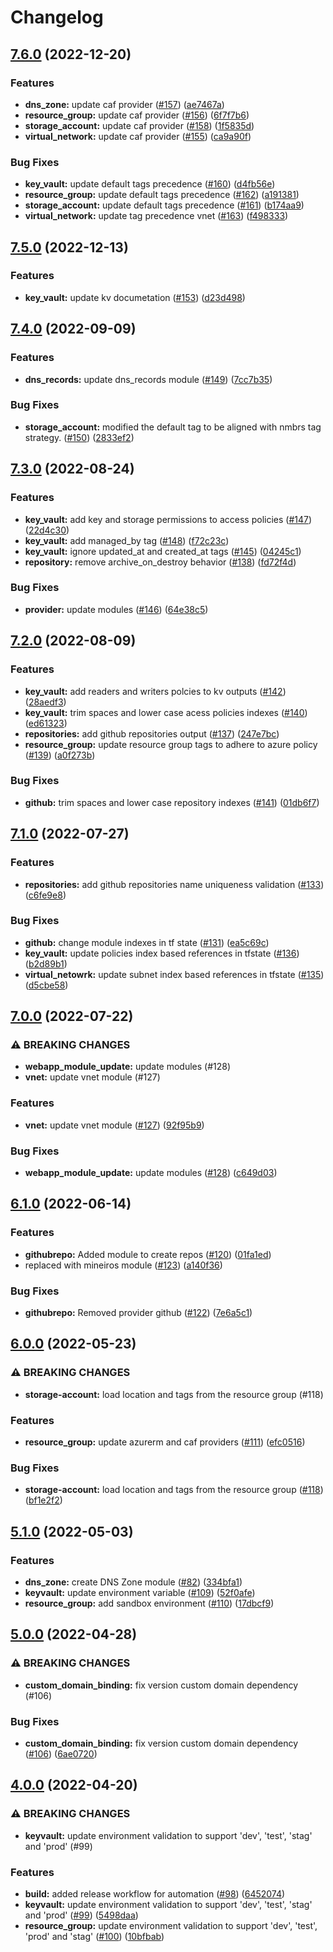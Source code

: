 # Changelog

## [7.6.0](https://github.com/Nmbrs/tf-modules/compare/v7.5.0...v7.6.0) (2022-12-20)


### Features

* **dns_zone:** update caf provider ([#157](https://github.com/Nmbrs/tf-modules/issues/157)) ([ae7467a](https://github.com/Nmbrs/tf-modules/commit/ae7467a6b62e0d3e35d25bc124838ad166ede723))
* **resource_group:** update caf provider ([#156](https://github.com/Nmbrs/tf-modules/issues/156)) ([6f7f7b6](https://github.com/Nmbrs/tf-modules/commit/6f7f7b67e8dd2757d05ac641fda8de18b9f96bf4))
* **storage_account:** update caf provider ([#158](https://github.com/Nmbrs/tf-modules/issues/158)) ([1f5835d](https://github.com/Nmbrs/tf-modules/commit/1f5835d70ac8715679d44b900be71a3662693349))
* **virtual_network:** update caf provider ([#155](https://github.com/Nmbrs/tf-modules/issues/155)) ([ca9a90f](https://github.com/Nmbrs/tf-modules/commit/ca9a90f60d28003a9089bc9ae57184f3d661f0a1))


### Bug Fixes

* **key_vault:** update default tags precedence ([#160](https://github.com/Nmbrs/tf-modules/issues/160)) ([d4fb56e](https://github.com/Nmbrs/tf-modules/commit/d4fb56e2f18c32ec65afded98d17facb126172fa))
* **resource_group:** update default tags precedence ([#162](https://github.com/Nmbrs/tf-modules/issues/162)) ([a191381](https://github.com/Nmbrs/tf-modules/commit/a19138120c720fd2a55f2fa7ef0183aba14e8944))
* **storage_account:** update default tags precedence ([#161](https://github.com/Nmbrs/tf-modules/issues/161)) ([b174aa9](https://github.com/Nmbrs/tf-modules/commit/b174aa95eca972f16d7e0ef377da6ccf8a83b156))
* **virtual_network:** update tag precedence vnet ([#163](https://github.com/Nmbrs/tf-modules/issues/163)) ([f498333](https://github.com/Nmbrs/tf-modules/commit/f49833319647c5637d57d546b76f63f178eb9204))

## [7.5.0](https://github.com/Nmbrs/tf-modules/compare/v7.4.0...v7.5.0) (2022-12-13)


### Features

* **key_vault:** update kv documetation ([#153](https://github.com/Nmbrs/tf-modules/issues/153)) ([d23d498](https://github.com/Nmbrs/tf-modules/commit/d23d498b702afe91a01caa29a1090415da3fa097))

## [7.4.0](https://github.com/Nmbrs/tf-modules/compare/v7.3.0...v7.4.0) (2022-09-09)


### Features

* **dns_records:** update dns_records module ([#149](https://github.com/Nmbrs/tf-modules/issues/149)) ([7cc7b35](https://github.com/Nmbrs/tf-modules/commit/7cc7b35b7fe903238c22b6729b7c5d4ec17a6c24))


### Bug Fixes

* **storage_account:** modified the default tag to be aligned with nmbrs tag strategy. ([#150](https://github.com/Nmbrs/tf-modules/issues/150)) ([2833ef2](https://github.com/Nmbrs/tf-modules/commit/2833ef263a246bd95f4c053209b74c4c4149204e))

## [7.3.0](https://github.com/Nmbrs/tf-modules/compare/v7.2.0...v7.3.0) (2022-08-24)


### Features

* **key_vault:** add key and storage permissions to access policies ([#147](https://github.com/Nmbrs/tf-modules/issues/147)) ([22d4c30](https://github.com/Nmbrs/tf-modules/commit/22d4c30ce3ef8f35599c5b4cc68af9ef548c7909))
* **key_vault:** add managed_by tag ([#148](https://github.com/Nmbrs/tf-modules/issues/148)) ([f72c23c](https://github.com/Nmbrs/tf-modules/commit/f72c23c95814087f6d2b87b7d0eda43a05048484))
* **key_vault:** ignore updated_at and created_at tags ([#145](https://github.com/Nmbrs/tf-modules/issues/145)) ([04245c1](https://github.com/Nmbrs/tf-modules/commit/04245c11d4ae02143cbf3f21fa0961a5d0d38dd7))
* **repository:** remove archive_on_destroy behavior ([#138](https://github.com/Nmbrs/tf-modules/issues/138)) ([fd72f4d](https://github.com/Nmbrs/tf-modules/commit/fd72f4dd76e9b1afbe704e32192708d94b8e4039))


### Bug Fixes

* **provider:** update modules ([#146](https://github.com/Nmbrs/tf-modules/issues/146)) ([64e38c5](https://github.com/Nmbrs/tf-modules/commit/64e38c5479524801bf10981f16c4b0c93ddcd18c))

## [7.2.0](https://github.com/Nmbrs/tf-modules/compare/v7.1.0...v7.2.0) (2022-08-09)


### Features

* **key_vault:** add readers and writers polcies to kv outputs ([#142](https://github.com/Nmbrs/tf-modules/issues/142)) ([28aedf3](https://github.com/Nmbrs/tf-modules/commit/28aedf38b98f557392127c2820993597f3660ecd))
* **key_vault:** trim spaces and lower case acess policies indexes ([#140](https://github.com/Nmbrs/tf-modules/issues/140)) ([ed61323](https://github.com/Nmbrs/tf-modules/commit/ed6132342d9b663a541592e610329da053cd3743))
* **repositories:** add github repositories output ([#137](https://github.com/Nmbrs/tf-modules/issues/137)) ([247e7bc](https://github.com/Nmbrs/tf-modules/commit/247e7bc35a4042a1502f15be0b90ec5208aed9ea))
* **resource_group:** update resource group tags to adhere to azure policy ([#139](https://github.com/Nmbrs/tf-modules/issues/139)) ([a0f273b](https://github.com/Nmbrs/tf-modules/commit/a0f273b70d33bc61903053602ca115f5cae68077))


### Bug Fixes

* **github:** trim spaces and lower case repository indexes ([#141](https://github.com/Nmbrs/tf-modules/issues/141)) ([01db6f7](https://github.com/Nmbrs/tf-modules/commit/01db6f76f436572743254dcea07d9baa311f5648))

## [7.1.0](https://github.com/Nmbrs/tf-modules/compare/v7.0.0...v7.1.0) (2022-07-27)


### Features

* **repositories:** add github repositories name uniqueness validation ([#133](https://github.com/Nmbrs/tf-modules/issues/133)) ([c6fe9e8](https://github.com/Nmbrs/tf-modules/commit/c6fe9e837f0f31e02964b7d504ee8f1b4bd47b0e))


### Bug Fixes

* **github:** change module indexes in tf state ([#131](https://github.com/Nmbrs/tf-modules/issues/131)) ([ea5c69c](https://github.com/Nmbrs/tf-modules/commit/ea5c69cc3eacfce79fc0208f13a850682ba12d9d))
* **key_vault:** update policies index based references in tfstate ([#136](https://github.com/Nmbrs/tf-modules/issues/136)) ([b2d89b1](https://github.com/Nmbrs/tf-modules/commit/b2d89b1f31d274a4b9fd2cf403e92587b3cfcabc))
* **virtual_netowrk:** update subnet index based references in tfstate ([#135](https://github.com/Nmbrs/tf-modules/issues/135)) ([d5cbe58](https://github.com/Nmbrs/tf-modules/commit/d5cbe5826c8bddef0b9be6e074b7e4e66e122ceb))

## [7.0.0](https://github.com/Nmbrs/tf-modules/compare/v6.1.0...v7.0.0) (2022-07-22)


### ⚠ BREAKING CHANGES

* **webapp_module_update:** update modules (#128)
* **vnet:** update vnet module (#127)

### Features

* **vnet:** update vnet module ([#127](https://github.com/Nmbrs/tf-modules/issues/127)) ([92f95b9](https://github.com/Nmbrs/tf-modules/commit/92f95b9a4c583719346e3579a7e625e7e08b92d1))


### Bug Fixes

* **webapp_module_update:** update modules ([#128](https://github.com/Nmbrs/tf-modules/issues/128)) ([c649d03](https://github.com/Nmbrs/tf-modules/commit/c649d034ed91999662eef35746179d8e5849d118))

## [6.1.0](https://github.com/Nmbrs/tf-modules/compare/v6.0.0...v6.1.0) (2022-06-14)


### Features

* **githubrepo:** Added module to create repos ([#120](https://github.com/Nmbrs/tf-modules/issues/120)) ([01fa1ed](https://github.com/Nmbrs/tf-modules/commit/01fa1ed7306697b4c6b11af5656a22ab4322fc93))
* replaced with mineiros module ([#123](https://github.com/Nmbrs/tf-modules/issues/123)) ([a140f36](https://github.com/Nmbrs/tf-modules/commit/a140f3667d3c13a644404219a224644b543f2f4b))


### Bug Fixes

* **githubrepo:** Removed provider github ([#122](https://github.com/Nmbrs/tf-modules/issues/122)) ([7e6a5c1](https://github.com/Nmbrs/tf-modules/commit/7e6a5c137f8d48f5b56a282135cc3b268ffae4bc))

## [6.0.0](https://github.com/Nmbrs/tf-modules/compare/v5.1.0...v6.0.0) (2022-05-23)


### ⚠ BREAKING CHANGES

* **storage-account:** load location and tags from the resource group  (#118)

### Features

* **resource_group:** update azurerm and caf providers ([#111](https://github.com/Nmbrs/tf-modules/issues/111)) ([efc0516](https://github.com/Nmbrs/tf-modules/commit/efc0516d19c100324741e92e23460190a7d4e789))


### Bug Fixes

* **storage-account:** load location and tags from the resource group  ([#118](https://github.com/Nmbrs/tf-modules/issues/118)) ([bf1e2f2](https://github.com/Nmbrs/tf-modules/commit/bf1e2f23f0d992bcb8177ae2eadb8bf91994cea0))

## [5.1.0](https://github.com/Nmbrs/tf-modules/compare/v5.0.0...v5.1.0) (2022-05-03)


### Features

* **dns_zone:** create DNS Zone module ([#82](https://github.com/Nmbrs/tf-modules/issues/82)) ([334bfa1](https://github.com/Nmbrs/tf-modules/commit/334bfa117737b6acef530e454382d386198117f0))
* **keyvault:** update environment variable ([#109](https://github.com/Nmbrs/tf-modules/issues/109)) ([52f0afe](https://github.com/Nmbrs/tf-modules/commit/52f0afe8fcedd4ab8cdf7615c611368d63ba8ccb))
* **resource_group:** add sandbox environment ([#110](https://github.com/Nmbrs/tf-modules/issues/110)) ([17dbcf9](https://github.com/Nmbrs/tf-modules/commit/17dbcf9693afcf76a1a8e4e2acd86bf9c4904bd0))

## [5.0.0](https://github.com/Nmbrs/tf-modules/compare/v4.0.0...v5.0.0) (2022-04-28)


### ⚠ BREAKING CHANGES

* **custom_domain_binding:** fix version custom domain dependency (#106)

### Bug Fixes

* **custom_domain_binding:** fix version custom domain dependency ([#106](https://github.com/Nmbrs/tf-modules/issues/106)) ([6ae0720](https://github.com/Nmbrs/tf-modules/commit/6ae07209bc95d7dfe698f6edae21ffc2432e1516))

## [4.0.0](https://github.com/Nmbrs/tf-modules/compare/3.1.0...v4.0.0) (2022-04-20)


### ⚠ BREAKING CHANGES

* **keyvault:** update environment validation to support 'dev', 'test', 'stag' and 'prod' (#99)

### Features

* **build:** added release workflow for automation ([#98](https://github.com/Nmbrs/tf-modules/issues/98)) ([6452074](https://github.com/Nmbrs/tf-modules/commit/6452074c462e7191c10b68e19305ec12a6c60edd))
* **keyvault:** update environment validation to support 'dev', 'test', 'stag' and 'prod' ([#99](https://github.com/Nmbrs/tf-modules/issues/99)) ([5498daa](https://github.com/Nmbrs/tf-modules/commit/5498daafd04981cb8552721954fb3b302ef5eb9b))
* **resource_group:** update environment validation to support 'dev', 'test', 'prod' and 'stag' ([#100](https://github.com/Nmbrs/tf-modules/issues/100)) ([10bfbab](https://github.com/Nmbrs/tf-modules/commit/10bfbab2843491fbed239ec23e94f20134eff3c4))
